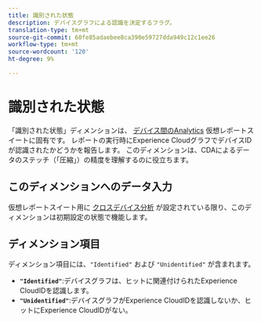 ```yaml
---
title: 識別された状態
description: デバイスグラフによる認識を決定するフラグ。
translation-type: tm+mt
source-git-commit: 60fe85adaebee8ca390e59727dda949c12c1ee26
workflow-type: tm+mt
source-wordcount: '120'
ht-degree: 9%

---
```



# 識別された状態

「識別された状態」ディメンションは、 [デバイス間のAnalytics](../cda/overview.md) 仮想レポートスイートに固有です。 レポートの実行時にExperience CloudグラフでデバイスIDが認識されたかどうかを報告します。 このディメンションは、CDAによるデータのステッチ（「圧縮」）の精度を理解するのに役立ちます。

## このディメンションへのデータ入力

仮想レポートスイート用に [クロスデバイス分析](../cda/overview.md) が設定されている限り、このディメンションは初期設定の状態で機能します。

## ディメンション項目

ディメンション項目には、`"Identified"` および `"Unidentified"` が含まれます。

* **`"Identified"`**:デバイスグラフは、ヒットに関連付けられたExperience CloudIDを認識します。
* **`"Unidentified"`**:デバイスグラフがExperience CloudIDを認識しないか、ヒットにExperience CloudIDがない。
